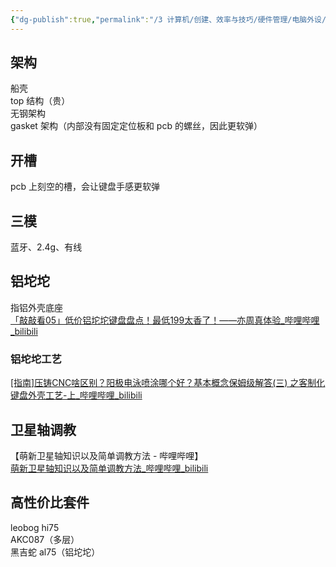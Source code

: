 ```yaml
---
{"dg-publish":true,"permalink":"/3 计算机/创建、效率与技巧/硬件管理/电脑外设/键盘/机械键盘套件/","title":"机械键盘套件"}
---
```



## 架构
船壳  
top 结构（贵）  
无钢架构  
gasket 架构（内部没有固定定位板和 pcb 的螺丝，因此更软弹）
## 开槽
pcb 上刻空的槽，会让键盘手感更软弹
## 三模
蓝牙、2.4g、有线
## 铝坨坨
指铝外壳底座  
[「敲敲看05」低价铝坨坨键盘盘点！最低199太香了！——亦周真体验\_哔哩哔哩\_bilibili](https://www.bilibili.com/video/BV1e94y1i7YL/?buvid=XY630CE669F34078F341989B1EE06E60B0127&is_story_h5=false&mid=g8UDjEqHIS5oCexxb9oAEQ%3D%3D&p=1&plat_id=116&share_from=ugc&share_medium=android&share_plat=android&share_session_id=b3cef09f-b9c1-4d74-aedc-1be9da7760fc&share_source=COPY&share_tag=s_i&timestamp=1689817397&unique_k=LXXwImV&up_id=2048450375&vd_source=20cb3e7c6ad3d64f0eb2d763ff005080)
### 铝坨坨工艺
[[指南]压铸CNC啥区别？阳极电泳喷涂哪个好？基本概念保姆级解答(三) 之客制化键盘外壳工艺-上\_哔哩哔哩\_bilibili](https://www.bilibili.com/video/BV19m4y167tD/?buvid=XY630CE669F34078F341989B1EE06E60B0127&is_story_h5=false&mid=g8UDjEqHIS5oCexxb9oAEQ%3D%3D&p=1&plat_id=116&share_from=ugc&share_medium=android&share_plat=android&share_session_id=9318e7d3-5049-40f7-8898-d1a36a66b85b&share_source=COPY&share_tag=s_i&timestamp=1693198063&unique_k=rCcx8FC&up_id=204036360&vd_source=20cb3e7c6ad3d64f0eb2d763ff005080)
## 卫星轴调教
【萌新卫星轴知识以及简单调教方法 - 哔哩哔哩】  
[萌新卫星轴知识以及简单调教方法\_哔哩哔哩\_bilibili](https://www.bilibili.com/video/BV13V4y1273h/?buvid=XY630CE669F34078F341989B1EE06E60B0127&is_story_h5=false&mid=g8UDjEqHIS5oCexxb9oAEQ%3D%3D&p=1&plat_id=116&share_from=ugc&share_medium=android&share_plat=android&share_session_id=49dbe817-5102-4ebc-9a13-fc0561746717&share_source=COPY&share_tag=s_i&timestamp=1689617920&unique_k=2VzEnvS&up_id=1737918)

## 高性价比套件
leobog hi75  
AKC087（多层）  
黑吉蛇 al75（铝坨坨）